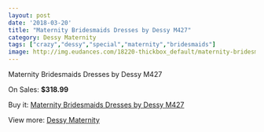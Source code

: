 ```yaml
---
layout: post
date: '2018-03-20'
title: "Maternity Bridesmaids Dresses by Dessy M427"
category: Dessy Maternity
tags: ["crazy","dessy","special","maternity","bridesmaids"]
image: http://img.eudances.com/18220-thickbox_default/maternity-bridesmaids-dresses-by-dessy-m427.jpg
---
```

Maternity Bridesmaids Dresses by Dessy M427

On Sales: **$318.99**
<a href="https://www.eudances.com/en/dessy-maternity/5330-maternity-bridesmaids-dresses-by-dessy-m427.html"><amp-img layout="responsive" width="600" height="600" src="//img.eudances.com/18220-thickbox_default/maternity-bridesmaids-dresses-by-dessy-m427.jpg" alt="Maternity Bridesmaids Dresses by Dessy M427 0" /></a>
<a href="https://www.eudances.com/en/dessy-maternity/5330-maternity-bridesmaids-dresses-by-dessy-m427.html"><amp-img layout="responsive" width="600" height="600" src="//img.eudances.com/18221-thickbox_default/maternity-bridesmaids-dresses-by-dessy-m427.jpg" alt="Maternity Bridesmaids Dresses by Dessy M427 1" /></a>

Buy it: [Maternity Bridesmaids Dresses by Dessy M427](https://www.eudances.com/en/dessy-maternity/5330-maternity-bridesmaids-dresses-by-dessy-m427.html "Maternity Bridesmaids Dresses by Dessy M427")

View more: [Dessy Maternity](https://www.eudances.com/en/95-dessy-maternity "Dessy Maternity")